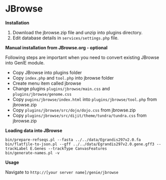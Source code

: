JBrowse
=====================

**Installation**

1.  Download the jbrowse.zip file and unzip into plugins directory.
2. Edit database details in `services/settings.php` file.   

**Manual installation from JBrowse.org - optional**

Following steps are important when you need to convert existing JBrowse into GenIE module.  
- Copy JBrowse into plugins folder  
- Copy `index.php` and `tool.php` into jbrowse folder  
- Create menu item called jbrowse  
- Change plugins `plugins/jbrowse/main.css` and `plugins/jbrowse/genome.css`   
- Copy `pugins/jbrowse/index.html` into `plugins/jbrowse/tool.php` from jbrowse.zip  
- Copy `plugins/jbrowse/src/dojo/dojo.css` from jbrowse.zip  
- Copy `plugins/jbrowse/src/dijit/theme/tundra/tundra.css` from jbrowse.zip   

**Loading data into JBrowse**

```shell
bin/prepare-refseqs.pl --fasta ../../data/Egrandis297v2.0.fa
bin/flatfile-to-json.pl --gff ../../data/Egrandis297v2.0.gene.gff3 --trackLabel E.Genes --trackType CanvasFeatures
bin/generate-names.pl -v

```

**Usage**

Navigate to `http://[your server name]/genie/jbrowse`
